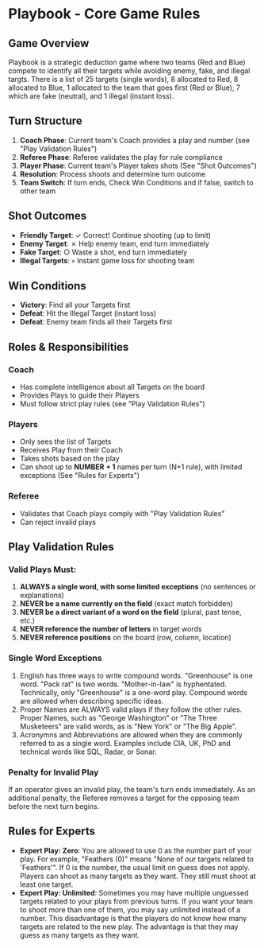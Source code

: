 # Playbook - Core Game Rules

## Game Overview
Playbook is a strategic deduction game where two teams (Red and Blue) compete to identify all their targets while avoiding enemy, fake, and illegal targts. There is a list of 25 targets (single words), 8 allocated to Red, 8 allocated to Blue, 1 allocated to the team that goes first (Red or Blue), 7 which are fake (neutral), and 1 illegal (instant loss).

## Turn Structure
1. **Coach Phase**: Current team's Coach provides a play and number (see "Play Validation Rules")
2. **Referee Phase**: Referee validates the play for rule compliance
3. **Player Phase**: Current team's Player takes shots (See "Shot Outcomes")
4. **Resolution**: Process shoots and determine turn outcome
5. **Team Switch**: If turn ends, Check Win Conditions and if false, switch to other team

## Shot Outcomes
- **Friendly Target**: ✓ Correct! Continue shooting (up to limit)
- **Enemy Target**: ✗ Help enemy team, end turn immediately  
- **Fake Target**: ○ Waste a shot, end turn immediately
- **Illegal Targets**: 💀 Instant game loss for shooting team

## Win Conditions
- **Victory**: Find all your Targets first
- **Defeat**: Hit the Illegal Target (instant loss)
- **Defeat**: Enemy team finds all their Targets first

## Roles & Responsibilities

### Coach
- Has complete intelligence about all Targets on the board
- Provides Plays to guide their Players
- Must follow strict play rules (see "Play Validation Rules")

### Players  
- Only sees the list of Targets
- Receives Play from their Coach
- Takes shots based on the play
- Can shoot up to **NUMBER + 1** names per turn (N+1 rule), with limited exceptions (See "Rules for Experts")

### Referee
- Validates that Coach plays comply with "Play Validation Rules"
- Can reject invalid plays

## Play Validation Rules

### Valid Plays Must:
1. **ALWAYS a single word, with some limited exceptions** (no sentences or explanations)
2. **NEVER be a name currently on the field** (exact match forbidden)
3. **NEVER be a direct variant of a word on the field** (plural, past tense, etc.)
4. **NEVER reference the number of letters** in target words
5. **NEVER reference positions** on the board (row, column, location)

### Single Word Exceptions
1. English has three ways to write compound words. "Greenhouse" is one word. "Pack rat" is two words. "Mother-in-law" is hyphentated. Technically, only "Greenhouse" is a one-word play. Compound words are allowed when describing specific ideas.
2. Proper Names are ALWAYS valid plays if they follow the other rules. Proper Names, such as "George Washington" or "The Three Musketeers" are valid words, as is "New York" or "The Big Apple".
3. Acronymns and Abbreviations are allowed when they are commonly referred to as a single word. Examples include CIA, UK, PhD and technical words like SQL, Radar, or Sonar.

### Penalty for Invalid Play
If an operator gives an invalid play, the team's turn ends immediately. As an additional penalty, the Referee removes a target for the opposing team before the next turn begins.

## Rules for Experts
- **Expert Play: Zero**: You are allowed to use 0 as the number part of your play. For example, "Feathers (0)" means "None of our targets related to 'Feathers'". If 0 is the number, the usual limit on guess does not apply. Players can shoot as many targets as they want. They still must shoot at least one target.
- **Expert Play: Unlimited**: Sometimes you may have multiple unguessed targets related to your plays from previous turns. If you want your team to shoot more than one of them, you may say unlimited instead of a number. This disadvantage is that the players do not know how many targets are related to the new play. The advantage is that they may guess as many targets as they want.